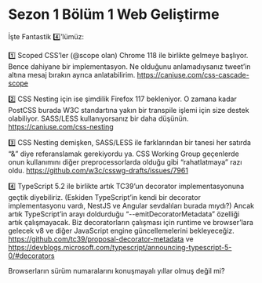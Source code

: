 # **Sezon 1 Bölüm 1** Web Geliştirme

İşte Fantastik 4️⃣’lümüz:

1️⃣ Scoped CSS’ler (@scope olan) Chrome 118 ile birlikte gelmeye başlıyor. Bence dahiyane bir implementasyon. Ne olduğunu anlamadıysanız tweet’in altına mesaj bırakın ayrıca anlatabilirim. https://caniuse.com/css-cascade-scope

2️⃣ CSS Nesting için ise şimdilik Firefox 117 bekleniyor. O zamana kadar PostCSS burada W3C standartına yakın bir transpile işlemi için size destek olabiliyor. SASS/LESS kullanıyorsanız bir daha düşünün. https://caniuse.com/css-nesting

3️⃣ CSS Nesting demişken, SASS/LESS ile farklarından bir tanesi her satırda “&” diye referanslamak gerekiyordu ya. CSS Working Group geçenlerde onun kullanımını diğer preprocessorlarda olduğu gibi “rahatlatmaya” razı oldu. https://github.com/w3c/csswg-drafts/issues/7961

4️⃣ TypeScript 5.2 ile birlikte artık TC39’un decorator implementasyonuna geçtik diyebiliriz. (Eskiden TypeScript’in kendi bir decorator implementasyonu vardı, NestJS ve Angular sevdalıları burada mıydı?) Ancak artık TypeScript’in arayı doldurduğu “--emitDecoratorMetadata” özelliği artık çalışmayacak. Biz decoratorların çalışması için runtime ve browser’lara gelecek v8 ve diğer JavaScript engine güncellemelerini bekleyeceğiz. https://github.com/tc39/proposal-decorator-metadata ve https://devblogs.microsoft.com/typescript/announcing-typescript-5-0/#decorators

Browserların sürüm numaralarını konuşmayalı yıllar olmuş değil mi?
